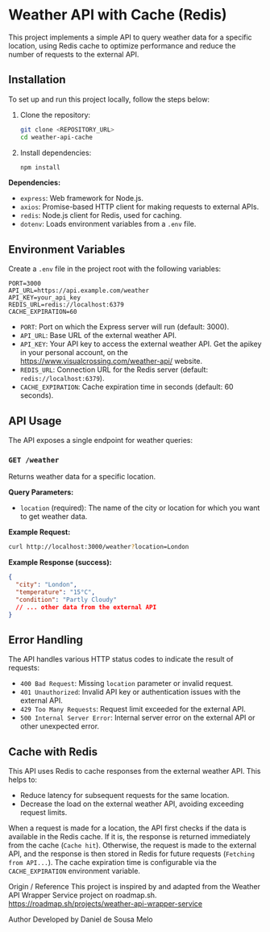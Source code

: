 # Weather API with Cache (Redis)

This project implements a simple API to query weather data for a specific location, using Redis cache to optimize performance and reduce the number of requests to the external API.

## Installation

To set up and run this project locally, follow the steps below:

1. Clone the repository:
   ```bash
   git clone <REPOSITORY_URL>
   cd weather-api-cache
   ```

2. Install dependencies:
   ```bash
   npm install
   ```

**Dependencies:**
- `express`: Web framework for Node.js.
- `axios`: Promise-based HTTP client for making requests to external APIs.
- `redis`: Node.js client for Redis, used for caching.
- `dotenv`: Loads environment variables from a `.env` file.

## Environment Variables

Create a `.env` file in the project root with the following variables:

```
PORT=3000
API_URL=https://api.example.com/weather
API_KEY=your_api_key
REDIS_URL=redis://localhost:6379
CACHE_EXPIRATION=60
```

- `PORT`: Port on which the Express server will run (default: 3000).
- `API_URL`: Base URL of the external weather API.
- `API_KEY`: Your API key to access the external weather API. Get the apikey in your personal account, on the https://www.visualcrossing.com/weather-api/ website.
- `REDIS_URL`: Connection URL for the Redis server (default: `redis://localhost:6379`).
- `CACHE_EXPIRATION`: Cache expiration time in seconds (default: 60 seconds).

## API Usage

The API exposes a single endpoint for weather queries:

### `GET /weather`

Returns weather data for a specific location.

**Query Parameters:**
- `location` (required): The name of the city or location for which you want to get weather data.

**Example Request:**

```bash
curl http://localhost:3000/weather?location=London
```

**Example Response (success):**

```json
{
  "city": "London",
  "temperature": "15°C",
  "condition": "Partly Cloudy"
  // ... other data from the external API
}
```

## Error Handling

The API handles various HTTP status codes to indicate the result of requests:

- `400 Bad Request`: Missing `location` parameter or invalid request.
- `401 Unauthorized`: Invalid API key or authentication issues with the external API.
- `429 Too Many Requests`: Request limit exceeded for the external API.
- `500 Internal Server Error`: Internal server error on the external API or other unexpected error.

## Cache with Redis

This API uses Redis to cache responses from the external weather API. This helps to:

- Reduce latency for subsequent requests for the same location.
- Decrease the load on the external weather API, avoiding exceeding request limits.

When a request is made for a location, the API first checks if the data is available in the Redis cache. If it is, the response is returned immediately from the cache (`Cache hit`). Otherwise, the request is made to the external API, and the response is then stored in Redis for future requests (`Fetching from API...`). The cache expiration time is configurable via the `CACHE_EXPIRATION` environment variable.

Origin / Reference
This project is inspired by and adapted from the Weather API Wrapper Service project on roadmap.sh.
https://roadmap.sh/projects/weather-api-wrapper-service

Author
Developed by Daniel de Sousa Melo




